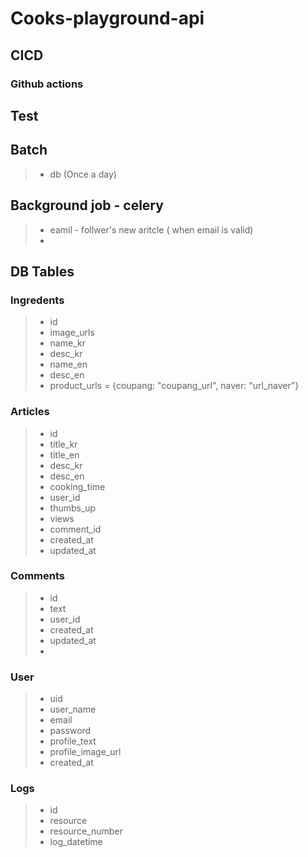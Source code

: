 # Cooks-playground-api

## CICD
### Github actions


## Test

## Batch
> * db (Once a day)

## Background job - celery
> * eamil - follwer's new aritcle ( when email is valid)
> * 

## DB Tables
### Ingredents
> * id
> * image_urls
> * name_kr
> * desc_kr
> * name_en
> * desc_en
> * product_urls = {coupang: "coupang_url", naver: "url_naver"}

### Articles
> * id
> * title_kr
> * title_en
> * desc_kr
> * desc_en
> * cooking_time
> * user_id
> * thumbs_up
> * views
> * comment_id
> * created_at
> * updated_at

### Comments
> * id
> * text
> * user_id
> * created_at
> * updated_at
> * 

### User
> * uid
> * user_name
> * email
> * password
> * profile_text
> * profile_image_url
> * created_at

### Logs
> * id
> * resource
> * resource_number
> * log_datetime
> 
